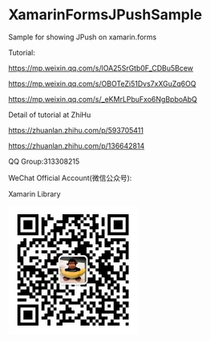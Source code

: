 # XamarinFormsJPushSample
Sample for showing JPush on xamarin.forms 

Tutorial:

https://mp.weixin.qq.com/s/lOA25SrGtb0F_CDBu5Bcew

https://mp.weixin.qq.com/s/OBOTeZi51Dvs7xXGuZq6OQ

https://mp.weixin.qq.com/s/_eKMrLPbuFxo6NgBpboAbQ

Detail of tutorial at ZhiHu

https://zhuanlan.zhihu.com/p/593705411

https://zhuanlan.zhihu.com/p/136642814

QQ Group:313308215

WeChat Official Account(微信公众号):

Xamarin Library

<img src="https://github.com/jingliancui/DotNetJPushSample/blob/master/Images/wechatqrcode.jpg?raw=true"/>

